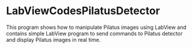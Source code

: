 # LabViewCodesPilatusDetector
This program shows how to manipulate Pilatus images using LabView and contains simple LabView program to send commands to Pilatus detector and display Pilatus images in real time. 
